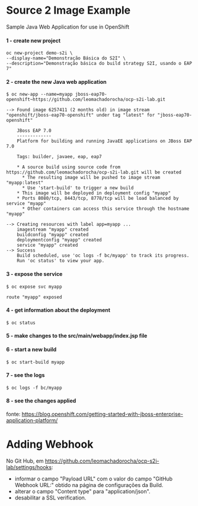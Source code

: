 # Source 2 Image Example

Sample Java Web Application for use in OpenShift

#### 1 - create new project
```
oc new-project demo-s2i \
--display-name="Demonstração Básica do S2I" \
--description="Demonstração básica do build strategy S2I, usando o EAP 7"
```

#### 2 - create the new Java web application
```
$ oc new-app --name=myapp jboss-eap70-openshift~https://github.com/leomachadorocha/ocp-s2i-lab.git
```
```
--> Found image 6257411 (2 months old) in image stream "openshift/jboss-eap70-openshift" under tag "latest" for "jboss-eap70-openshift"

    JBoss EAP 7.0 
    ------------- 
    Platform for building and running JavaEE applications on JBoss EAP 7.0

    Tags: builder, javaee, eap, eap7

    * A source build using source code from https://github.com/leomachadorocha/ocp-s2i-lab.git will be created
      * The resulting image will be pushed to image stream "myapp:latest"
      * Use 'start-build' to trigger a new build
    * This image will be deployed in deployment config "myapp"
    * Ports 8080/tcp, 8443/tcp, 8778/tcp will be load balanced by service "myapp"
      * Other containers can access this service through the hostname "myapp"

--> Creating resources with label app=myapp ...
    imagestream "myapp" created
    buildconfig "myapp" created
    deploymentconfig "myapp" created
    service "myapp" created
--> Success
    Build scheduled, use 'oc logs -f bc/myapp' to track its progress.
    Run 'oc status' to view your app.
```

#### 3 - expose the service
```
$ oc expose svc myapp
```
```
route "myapp" exposed
```

#### 4 - get information about the deployment
```
$ oc status
```

#### 5 - make changes to the src/main/webapp/index.jsp file


#### 6 - start a new build
```
$ oc start-build myapp
```

#### 7 - see the logs
```
$ oc logs -f bc/myapp
```

#### 8 - see the changes applied

fonte: https://blog.openshift.com/getting-started-with-jboss-enterprise-application-platform/

# Adding Webhook

No Git Hub, em https://github.com/leomachadorocha/ocp-s2i-lab/settings/hooks:
- informar o campo "Payload URL" com o valor do campo "GitHub Webhook URL:" obtido na página de configurações da Build.
- alterar o campo "Content type" para "application/json".
- desabilitar a SSL verification.

